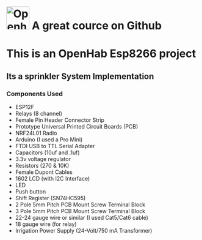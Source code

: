 # <a href='https://github.com/openhab'><img src='https://www.myopenhab.org/images/hero.jpg' height='60' alt='Openhab Logo' /></a> A great cource on Github

# This is an OpenHab Esp8266 project
## Its a sprinkler System Implementation
### Components Used
- ESP12F
- Relays (8 channel)
- Female Pin Header Connector Strip
- Prototype Universal Printed Circuit Boards (PCB)
- NRF24L01 Radio
- Arduino (I used a Pro Mini)
- FTDI USB to TTL Serial Adapter
- Capacitors (10uf and .1uf)
- 3.3v voltage regulator
- Resistors (270 & 10K)
- Female Dupont Cables
- 1602 LCD (with I2C Interface)
- LED
- Push button
- Shift Register (SN74HC595)
- 2 Pole 5mm Pitch PCB Mount Screw Terminal Block
- 3 Pole 5mm Pitch PCB Mount Screw Terminal Block
- 22-24 gauge wire or similar (I used Cat5/Cat6 cable)
- 18 gauge wire (for relay)
- Irrigation Power Supply (24-Volt/750 mA Transformer)
